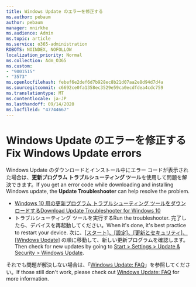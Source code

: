 ```yaml
---
title: Windows Update のエラーを修正する
ms.author: pebaum
author: pebaum
manager: mnirkhe
ms.audience: Admin
ms.topic: article
ms.service: o365-administration
ROBOTS: NOINDEX, NOFOLLOW
localization_priority: Normal
ms.collection: Adm_O365
ms.custom:
- "9001515"
- "3573"
ms.openlocfilehash: febef6e2def6d7b928ec8b21d07aa2e8d94d7d4a
ms.sourcegitcommit: c6692ce0fa1358ec3529e59ca0ecdfdea4cdc759
ms.translationtype: MT
ms.contentlocale: ja-JP
ms.lasthandoff: 09/14/2020
ms.locfileid: "47744667"
---
```

# <a name="fix-windows-update-errors"></a><span data-ttu-id="8273c-102">Windows Update のエラーを修正する</span><span class="sxs-lookup"><span data-stu-id="8273c-102">Fix Windows Update errors</span></span>

<span data-ttu-id="8273c-103">Windows Update のダウンロードとインストール中にエラー コードが表示された場合は、**更新プログラム トラブルシューティング ツール**を使用して問題を解決できます。</span><span class="sxs-lookup"><span data-stu-id="8273c-103">If you get an error code while downloading and installing Windows update, the **Update Troubleshooter** can help resolve the problem.</span></span>

- [<span data-ttu-id="8273c-104">Windows 10 用の更新プログラム トラブルシューティング ツールをダウンロードする</span><span class="sxs-lookup"><span data-stu-id="8273c-104">Download Update Troubleshooter for Windows 10</span></span>](https://support.microsoft.com/help/4027322/windows-update-troubleshooter)
- <span data-ttu-id="8273c-105">トラブルシューティング ツールを実行する</span><span class="sxs-lookup"><span data-stu-id="8273c-105">Run the troubleshooter.</span></span> <span data-ttu-id="8273c-106">完了したら、デバイスを再起動してください。</span><span class="sxs-lookup"><span data-stu-id="8273c-106">When it's done, it's best practice to restart your device.</span></span> <span data-ttu-id="8273c-107">次に、[[スタート]、[設定]、[更新とセキュリティ]、[Windows Update]](ms-settings:windowsupdate) の順に移動して、新しい更新プログラムを確認します。</span><span class="sxs-lookup"><span data-stu-id="8273c-107">Then check for new updates by going to [Start > Settings > Update & Security > Windows Update](ms-settings:windowsupdate).</span></span>

<span data-ttu-id="8273c-108">それでも問題が解決しない場合は、「[Windows Update: FAQ](https://support.microsoft.com/help/12373/windows-update-faq)」を参照してください。</span><span class="sxs-lookup"><span data-stu-id="8273c-108">If those still don't work, please check out [Windows Update: FAQ](https://support.microsoft.com/help/12373/windows-update-faq) for more information.</span></span>
